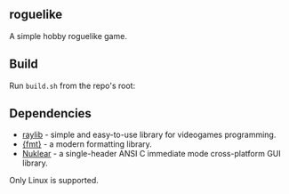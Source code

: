 ## roguelike

A simple hobby roguelike game.

## Build

Run `build.sh` from the repo's root:  

## Dependencies

- [raylib](https://www.raylib.com/) - simple and easy-to-use library for videogames programming.
- [{fmt}](https://github.com/fmtlib/fmt) - a modern formatting library. 
- [Nuklear](https://github.com/Immediate-Mode-UI/Nuklear) - a single-header 
  ANSI C immediate mode cross-platform GUI library.

Only Linux is supported.
